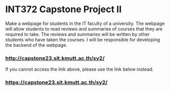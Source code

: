 # INT372 Capstone Project II
Make a webpage for students in the IT faculty of a university. The webpage will allow students to read reviews and summaries of courses that they are required to take. The reviews and summaries will be written by other students who have taken the courses. I will be responsible for developing the backend of the webpage.
### http://capstone23.sit.kmutt.ac.th/sy2/

If you cannot access the link above, please use the link below instead.

### https://capstone23.sit.kmutt.ac.th/sy2/
